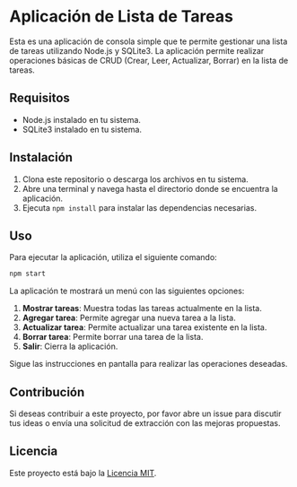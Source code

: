 # Aplicación de Lista de Tareas

Esta es una aplicación de consola simple que te permite gestionar una lista de tareas utilizando Node.js y SQLite3. La aplicación permite realizar operaciones básicas de CRUD (Crear, Leer, Actualizar, Borrar) en la lista de tareas.

## Requisitos

- Node.js instalado en tu sistema.
- SQLite3 instalado en tu sistema.

## Instalación

1. Clona este repositorio o descarga los archivos en tu sistema.
2. Abre una terminal y navega hasta el directorio donde se encuentra la aplicación.
3. Ejecuta `npm install` para instalar las dependencias necesarias.

## Uso

Para ejecutar la aplicación, utiliza el siguiente comando:

``` bash
npm start
```


La aplicación te mostrará un menú con las siguientes opciones:

1. **Mostrar tareas**: Muestra todas las tareas actualmente en la lista.
2. **Agregar tarea**: Permite agregar una nueva tarea a la lista.
3. **Actualizar tarea**: Permite actualizar una tarea existente en la lista.
4. **Borrar tarea**: Permite borrar una tarea de la lista.
5. **Salir**: Cierra la aplicación.

Sigue las instrucciones en pantalla para realizar las operaciones deseadas.

## Contribución

Si deseas contribuir a este proyecto, por favor abre un issue para discutir tus ideas o envía una solicitud de extracción con las mejoras propuestas.

## Licencia

Este proyecto está bajo la [Licencia MIT](LICENSE).
